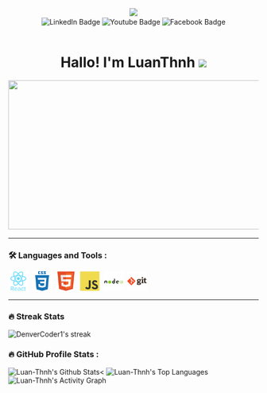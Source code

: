 <div id="header" align="center">
  <img src="https://media.giphy.com/media/M9gbBd9nbDrOTu1Mqx/giphy.gif" width="100"/>
</div>

<div id="badges" align="center">
   <a href="https://www.linkedin.com/in/luanthanh0322/" style="text-decoration: none">
    <img src="https://img.shields.io/badge/LinkedIn-blue?style=for-the-badge&logo=linkedin&logoColor=white" alt="LinkedIn Badge"/>
   </a>
  <a href="https://www.youtube.com/" style="text-decoration: none">
    <img src="https://img.shields.io/badge/YouTube-red?style=for-the-badge&logo=youtube&logoColor=white" alt="Youtube Badge"/>
  </a>
  <a href="http://facebook.com/luanthnh.dev/" style="text-decoration: none">
    <img src="https://img.shields.io/badge/Facebook-blue?style=for-the-badge&logo=facebook&logoColor=white" alt="Facebook Badge"/>
  </a>
  
  <div id="header" align="center">
    <img src="https://komarev.com/ghpvc/?username=yLuan-Thanhh&style=flat-square&color=blue" alt=""/>
  </div>
  
  <h1>
    Hallo! I'm LuanThnh
    <img src="https://media.giphy.com/media/hvRJCLFzcasrR4ia7z/giphy.gif" width="30px"/>
  </h1>
</div>



<div align="center">
  <img src="https://media.giphy.com/media/dWesBcTLavkZuG35MI/giphy.gif" width="600" height="300"/>
</div>

---

### :hammer_and_wrench: Languages and Tools :

<div>
  <img src="https://github.com/devicons/devicon/blob/master/icons/react/react-original-wordmark.svg" title="React" alt="React" width="40" height="40"/>&nbsp;
  <img src="https://github.com/devicons/devicon/blob/master/icons/css3/css3-plain-wordmark.svg"  title="CSS3" alt="CSS" width="40" height="40"/>&nbsp;
  <img src="https://github.com/devicons/devicon/blob/master/icons/html5/html5-original.svg" title="HTML5" alt="HTML" width="40" height="40"/>&nbsp;
  <img src="https://github.com/devicons/devicon/blob/master/icons/javascript/javascript-original.svg" title="JavaScript" alt="JavaScript" width="40" height="40"/>&nbsp;
  <img src="https://github.com/devicons/devicon/blob/master/icons/nodejs/nodejs-original-wordmark.svg" title="NodeJS" alt="NodeJS" width="40" height="40"/>&nbsp;
  <img src="https://github.com/devicons/devicon/blob/master/icons/git/git-original-wordmark.svg" title="Git" **alt="Git" width="40" height="40"/>
</div>

---

### :fire: Streak Stats

<p>
      <img title="🔥 Get streak stats for your profile at git.io/streak-stats" alt="DenverCoder1's streak" src="https://streak-stats.demolab.com/?user=DenverCoder1&theme=monokai-metallian&hide_border=true"/>
  </p>

### :fire: GitHub Profile Stats :

<img alt="Luan-Thnh's Github Stats" src="https://github-readme-stats.vercel.app/api?username=luan-thnh&show_icons=true&include_all_commits=true&count_private=true&theme=react&hide_border=true&bg_color=1F222E&title_color=F85D7F&icon_color=F8D866" height="192px"/><
<img alt="Luan-Thnh's Top Languages" src="https://github-readme-stats.vercel.app/api/top-langs/?username=luan-thnh&langs_count=8&layout=compact&theme=react&hide_border=true&bg_color=1F222E&title_color=F85D7F&icon_color=F8D866&hide=Jupyter%20Notebook,Roff" height="192px"/>
<img alt="Luan-Thnh's Activity Graph" src="https://github-readme-activity-graph.cyclic.app/graph/?username=luan-thnh&bg_color=1F222E&color=F8D866&line=F85D7F&point=FFFFFF&hide_border=true" /></a>
